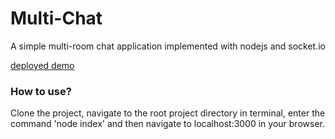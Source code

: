 <h1>Multi-Chat</h1>
<p>A simple multi-room chat application implemented with nodejs and socket.io</p>
<a href="http://multi-chat.herokuapp.com/">deployed demo</a>

<h3>How to use?</h3>
<p>Clone the project, navigate to the root project directory in terminal, enter the command 'node index' and then navigate to localhost:3000 in your browser.</p>
